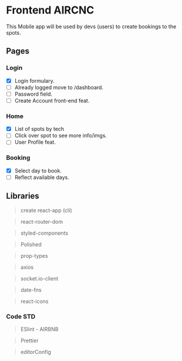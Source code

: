 # Frontend AIRCNC

This Mobile app will be used by devs (users) to create bookings to the spots.

## Pages

### Login
- [x] Login formulary.
- [ ] Already logged move to /dashboard.
- [ ] Password field.
- [ ] Create Account front-end feat.

### Home
- [x] List of spots by tech
- [ ] Click over spot to see more info/imgs.
- [ ] User Profile feat.

### Booking
- [x] Select day to book.
- [ ] Reflect available days.

## Libraries
> create react-app (cli)

> react-router-dom

> styled-components

> Polished

> prop-types

> axios

> socket.io-client

> date-fns

> react-icons

### Code STD

> ESlint - AIRBNB

> Prettier

> editorConfig
